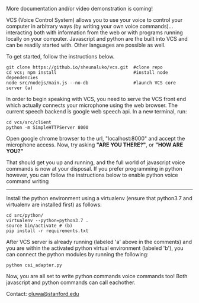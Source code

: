 
More documentation and/or video demonstration is coming!

VCS (Voice Control System) allows you to use your voice to control your computer in arbitrary ways (by writing your own voice
commands)... interacting both with information from the web or with programs running locally on your computer.
Javascript and python are the built into VCS and can be readily started with. Other languages are possible as well. 

To get started, follow the instructions below. 

```
git clone https://github.io/sheunaluko/vcs.git  #clone repo
cd vcs; npm install                             #install node dependencies
node src/nodejs/main.js --no-db                 #launch VCS core server (a) 
``` 

In order to begin speaking with VCS, you need to serve the VCS front end which actually connects 
your microphone using the web browser. The current speech backend is google web speech api. In a new terminal, run:

```
cd vcs/src/client 
python -m SimpleHTTPServer 8000
```

Open google chrome browser to the url, "localhost:8000" and accept the microphone access. Now, try asking **"ARE YOU THERE?"**, or **"HOW ARE YOU?"**

That should get you up and running, and the full world of javascript voice commands is now at your disposal. If you prefer
programming in python however, you can follow the instructions below to enable python voice command writing 

---

Install the python environment using a virtualenv (ensure that python3.7 and virtualenv are installed first) as follows: 

``` 
cd src/python/ 
virtualenv --python=python3.7 . 
source bin/activate # (b) 
pip install -r requirements.txt 
``` 

After VCS server is already running (labeled 'a' above in the comments) and you are within the activated python virtual environment (labeled 'b'), you can connect the python modules by running the following: 

```
python csi_adapter.py
```

Now, you are all set to write python commands voice commands too! Both javascript and python commands can call eachother. 

Contact: oluwa@stanford.edu 
